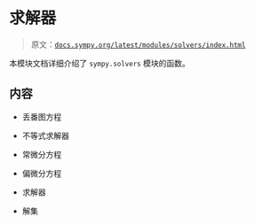 # 求解器

> 原文：[`docs.sympy.org/latest/modules/solvers/index.html`](https://docs.sympy.org/latest/modules/solvers/index.html)

本模块文档详细介绍了 `sympy.solvers` 模块的函数。

## 内容

+   丢番图方程

+   不等式求解器

+   常微分方程

+   偏微分方程

+   求解器

+   解集
